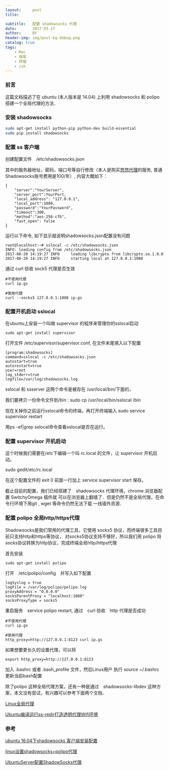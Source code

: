 ```yaml
---
layout:     post
title:      

subtitle:   配置 shadowsocks 代理 
date:       2017-03-17
author:     BY
header-img: img/post-bg-debug.png
catalog: true
tags:
    - Mac
    - 效率
    - 终端
    - zsh
---
```


### 前言

 这篇文档描述了在 ubuntu (本人版本是 14.04) 上利用 shadowsocks 和 polipo 搭建一个全局代理的方法．

### 安装 shadowsocks

```bash
sudo apt-get install python-pip python-dev build-essential
sudo pip install shadowsocks
```

### 配置 ss 客户端 

创建配置文件　/etc/shadowsocks.json

其中的服务器地址，密码，端口号等自行修改（本人是购买[悠悠代理](http://www.uudaili.org/index.html)的服务,
普通Shadowsocks账号费用是100/年）, 内容大概如下：

```
{
    "server":"YourServer",
    "server_port":YourPort,
    "local_address": "127.0.0.1",
    "local_port":1080,
    "password":"YourPassword",
    "timeout":300,
    "method":"aes-256-cfb",
    "fast_open": false
}

```

运行以下命令, 如下显示就说明shadowsocks.json配置没有问题

```
root@localhost:~# sslocal -c /etc/shadowsocks.json 
INFO: loading config from /etc/shadowsocks.json
2017-06-20 14:19:27 INFO     loading libcrypto from libcrypto.so.1.0.0
2017-06-20 14:19:27 INFO     starting local at 127.0.0.1:1080
```

通过 curl 验收 sock5 代理是否生效

```
#不使用代理
curl ip.gs

#使用代理
curl --socks5 127.0.0.1:1080 ip.gs
```

### 配置开机启动 sslocal

在ubuntu上安装一个叫做 supervisor 的程序来管理你的sslocal启动

```
sudo apt-get install supervisor
```

打开文件 /etc/supervisor/supervisor.conf, 在文件末尾填入以下配置

```
[program:shadowsocks]
command=sslocal -c /etc/shadowsocks.json
autostart=true
autorestart=true
user=root
log_stderr=true
logfile=/var/log/shadowsocks.log
```

sslocal 和 ssserver 这两个命令是被存在 /usr/local/bin/下面的，

我们要拷贝一份命令文件到/bin : sudo cp /usr/local/bin/sslocal /bin

现在关掉你之前运行sslocal命令的终端，再打开终端输入 sudo service supervisor restart

用ps -ef|grep sslocal命令查看sslocal是否在运行。

### 配置 supervisor 开机启动

这个时候我们需要在/etc下编辑一个叫 rc.local 的文件，让 supervisor 开机启动。

sudo gedit/etc/rc.local

在这个配置文件的 exit 0 前面一行加上 service supervisor start 保存。


截止目前的配置，我们已经搭建了　shadowsocks 代理环境，chrome 浏览器配置 SwitchyOmega 插件就
可以在浏览器上翻墙了．但是仍然不是全局代理，在命令行环境下用git , wget 等命令仍然无法下载
一线墙外资源．
	
### 配置 polipo 全局http/https代理

Shadowsocks是我们常用的代理工具，它使用 socks5 协议，而终端很多工具目前只支持http和https等协议，
对socks5协议支持不够好，所以我们用 polipo 将socks协议转换为http协议，完成终端全局http/https代理

首先安装 

```
sudo apt-get install polipo
```

打开　/etc/polipo/config　并写入如下配置

```
logSyslog = true
logFile = /var/log/polipo/polipo.log
proxyAddress = "0.0.0.0"
socksParentProxy = "localhost:1080"
socksProxyType = socks5
```

重启服务　service polipo restart, 通过　curl 验收　http 代理是否成功

```
#不使用代理
curl ip.gs

#使用代理
http_proxy=http://127.0.0.1:8123 curl ip.gs
```

如果想要更长久的设置代理，可以将 

```
export http_proxy=http://127.0.0.1:8123
```

 加入 .bashrc 或者 .bash_profile 文件，然后Linux用户 执行 source ~/.bashrc 更新当前bash配置


除了polipo 这种全局代理方案，还有一种是通过　shadowsocks-libdev 这种方案，本文没有尝试，有兴趣可以参考下面两个文档．

[Linux全局代理](http://www.jianshu.com/p/f688cdfa6947)

[Ubuntu编译运行ss-redir打造透明代理Wifi环境](http://blog.csdn.net/lvshaorong/article/details/52909055)

### 参考

[ubuntu 16.04下shadowsocks 客户端安装配置](http://www.jianshu.com/p/7e9c452fdd5e)

[linux设置shadowsocks+polipo代理](http://www.yangxg.com/blog/3973747910.html)

[UbuntuServer配置ShadowSocks代理](https://blog.yourtion.com/ubuntu-server-add-shadowsocks-proxy.html)
	
	
